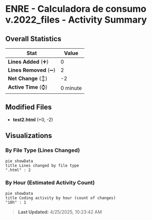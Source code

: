 # ENRE - Calculadora de consumo v.2022_files - Activity Summary 

## Overall Statistics

| Stat                   | Value                                                             |
| ---------------------- | ----------------------------------------------------------------- |
| **Lines Added** (➕)   | 0                                          |
| **Lines Removed** (➖) | 2                                        |
| **Net Change** (↕)    | -2                |
| **Active Time** (⌚)   | 0 minute |


## Modified Files
- **test2.html** (+0, -2)

## Visualizations

### By File Type (Lines Changed)

```mermaid
pie showData
title Lines changed by file type
".html" : 2
```

### By Hour (Estimated Activity Count)

```mermaid
pie showData
title Coding activity by hour (count of changes)
"10h" : 1
```


> **Last Updated:** 4/25/2025, 10:23:42 AM
